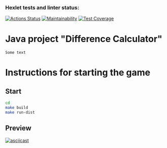 ### Hexlet tests and linter status:
[![Actions Status](https://github.com/Aivaseda/java-project-71/actions/workflows/main.yml/badge.svg)](https://github.com/Aivaseda/java-project-71/actions)
[![Maintainability](https://api.codeclimate.com/v1/badges/025f5c5e50e8d097dad8/maintainability)](https://codeclimate.com/github/Aivaseda/java-project-71/maintainability)
[![Test Coverage](https://api.codeclimate.com/v1/badges/025f5c5e50e8d097dad8/test_coverage)](https://codeclimate.com/github/Aivaseda/java-project-71/test_coverage)

# Java project "Difference Calculator"
```
Some text
```
# Instructions for starting the game
## Start

```bash
cd 
make build
make run-dist
```
## Preview



[![asciicast](https://asciinema.org/a/nKcwPIOZrady27N8wjfiUdIkJ.svg)](https://asciinema.org/a/nKcwPIOZrady27N8wjfiUdIkJ)